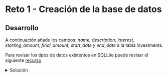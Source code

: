 # Reto 1 - Creación de la base de datos

## Desarrollo

A continuación añade los campos: _name, description, interest, starting_amount, final_amount, start_date y end_date_ a
la tabla investments.

Para revisar los tipos de datos existentes en SQLLite puede revisar el
siguiente [recurso](https://www.sqlite.org/datatype3.html)


<details>
  <summary>Solución</summary>

`database.js`

```javascript

const sqlite3 = require('sqlite3').verbose()

const DB_SOURCE = "db.sqlite"

let db = new sqlite3.Database(DB_SOURCE, (err) => {
    if (err) {
        throw err
    } else {
        db.run(`CREATE TABLE investment (
            id  text KEY,
            name text, 
            description text, 
            interest real, 
            starting_amount real, 
            final_amount real, 
            start_date number, 
            end_date text, 
            )`,
            (err) => {
                if (err) {
                    // Table already created
                }
            });
    }
});


module.exports = db


```

</details>
